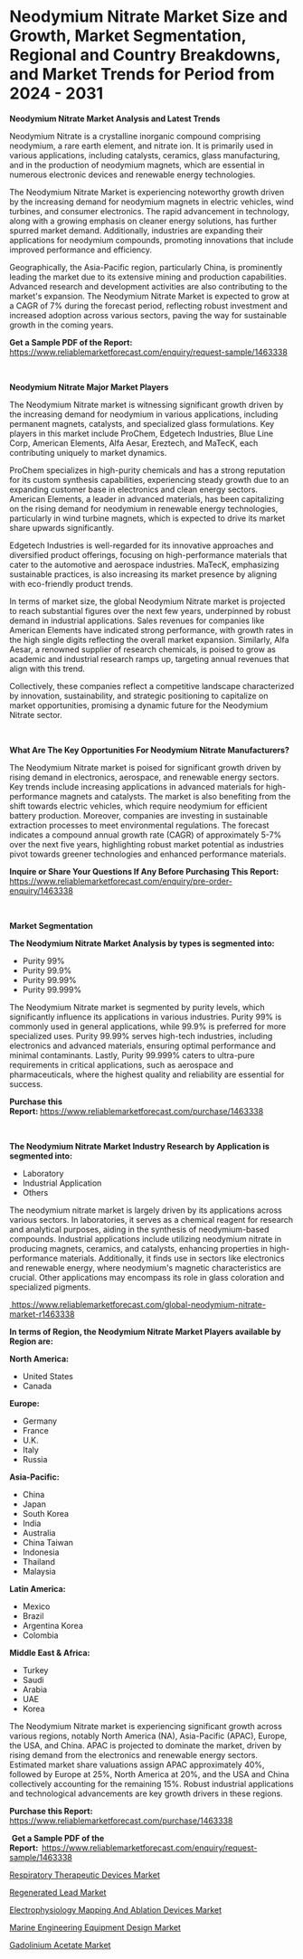 <p><h1>Neodymium Nitrate Market Size and Growth, Market Segmentation, Regional and Country Breakdowns, and Market Trends for Period from 2024 -  2031</h1></p><p><strong>Neodymium Nitrate Market Analysis and Latest Trends</strong></p>
<p><p>Neodymium Nitrate is a crystalline inorganic compound comprising neodymium, a rare earth element, and nitrate ion. It is primarily used in various applications, including catalysts, ceramics, glass manufacturing, and in the production of neodymium magnets, which are essential in numerous electronic devices and renewable energy technologies.</p><p>The Neodymium Nitrate Market is experiencing noteworthy growth driven by the increasing demand for neodymium magnets in electric vehicles, wind turbines, and consumer electronics. The rapid advancement in technology, along with a growing emphasis on cleaner energy solutions, has further spurred market demand. Additionally, industries are expanding their applications for neodymium compounds, promoting innovations that include improved performance and efficiency.</p><p>Geographically, the Asia-Pacific region, particularly China, is prominently leading the market due to its extensive mining and production capabilities. Advanced research and development activities are also contributing to the market's expansion. The Neodymium Nitrate Market is expected to grow at a CAGR of 7% during the forecast period, reflecting robust investment and increased adoption across various sectors, paving the way for sustainable growth in the coming years.</p></p>
<p><strong>Get a Sample PDF of the Report:&nbsp;</strong> <a href="https://www.reliablemarketforecast.com/enquiry/request-sample/1463338?utm_campaign=1159&utm_medium=2&utm_source=Github&utm_content=ia&utm_term=10112024&utm_id=neodymium-nitrate">https://www.reliablemarketforecast.com/enquiry/request-sample/1463338</a></p>
<p>&nbsp;</p>
<p><strong>Neodymium Nitrate Major Market Players</strong></p>
<p><p>The Neodymium Nitrate market is witnessing significant growth driven by the increasing demand for neodymium in various applications, including permanent magnets, catalysts, and specialized glass formulations. Key players in this market include ProChem, Edgetech Industries, Blue Line Corp, American Elements, Alfa Aesar, Ereztech, and MaTecK, each contributing uniquely to market dynamics.</p><p>ProChem specializes in high-purity chemicals and has a strong reputation for its custom synthesis capabilities, experiencing steady growth due to an expanding customer base in electronics and clean energy sectors. American Elements, a leader in advanced materials, has been capitalizing on the rising demand for neodymium in renewable energy technologies, particularly in wind turbine magnets, which is expected to drive its market share upwards significantly.</p><p>Edgetech Industries is well-regarded for its innovative approaches and diversified product offerings, focusing on high-performance materials that cater to the automotive and aerospace industries. MaTecK, emphasizing sustainable practices, is also increasing its market presence by aligning with eco-friendly product trends.</p><p>In terms of market size, the global Neodymium Nitrate market is projected to reach substantial figures over the next few years, underpinned by robust demand in industrial applications. Sales revenues for companies like American Elements have indicated strong performance, with growth rates in the high single digits reflecting the overall market expansion. Similarly, Alfa Aesar, a renowned supplier of research chemicals, is poised to grow as academic and industrial research ramps up, targeting annual revenues that align with this trend.</p><p>Collectively, these companies reflect a competitive landscape characterized by innovation, sustainability, and strategic positioning to capitalize on market opportunities, promising a dynamic future for the Neodymium Nitrate sector.</p></p>
<p>&nbsp;</p>
<p><strong>What Are The Key Opportunities For Neodymium Nitrate Manufacturers?</strong></p>
<p><p>The Neodymium Nitrate market is poised for significant growth driven by rising demand in electronics, aerospace, and renewable energy sectors. Key trends include increasing applications in advanced materials for high-performance magnets and catalysts. The market is also benefiting from the shift towards electric vehicles, which require neodymium for efficient battery production. Moreover, companies are investing in sustainable extraction processes to meet environmental regulations. The forecast indicates a compound annual growth rate (CAGR) of approximately 5-7% over the next five years, highlighting robust market potential as industries pivot towards greener technologies and enhanced performance materials.</p></p>
<p><strong>Inquire or Share Your Questions If Any Before Purchasing This Report:</strong> <a href="https://www.reliablemarketforecast.com/enquiry/pre-order-enquiry/1463338?utm_campaign=1159&utm_medium=2&utm_source=Github&utm_content=ia&utm_term=10112024&utm_id=neodymium-nitrate">https://www.reliablemarketforecast.com/enquiry/pre-order-enquiry/1463338</a></p>
<p>&nbsp;</p>
<p><strong>Market Segmentation</strong></p>
<p><strong>The Neodymium Nitrate Market Analysis by types is segmented into:</strong></p>
<p><ul><li>Purity 99%</li><li>Purity 99.9%</li><li>Purity 99.99%</li><li>Purity 99.999%</li></ul></p>
<p><p>The Neodymium Nitrate market is segmented by purity levels, which significantly influence its applications in various industries. Purity 99% is commonly used in general applications, while 99.9% is preferred for more specialized uses. Purity 99.99% serves high-tech industries, including electronics and advanced materials, ensuring optimal performance and minimal contaminants. Lastly, Purity 99.999% caters to ultra-pure requirements in critical applications, such as aerospace and pharmaceuticals, where the highest quality and reliability are essential for success.</p></p>
<p><strong>Purchase this Report:&nbsp;</strong><a href="https://www.reliablemarketforecast.com/purchase/1463338?utm_campaign=1159&utm_medium=2&utm_source=Github&utm_content=ia&utm_term=10112024&utm_id=neodymium-nitrate">https://www.reliablemarketforecast.com/purchase/1463338</a></p>
<p>&nbsp;</p>
<p><strong>The Neodymium Nitrate Market Industry Research by Application is segmented into:</strong></p>
<p><ul><li>Laboratory</li><li>Industrial Application</li><li>Others</li></ul></p>
<p><p>The neodymium nitrate market is largely driven by its applications across various sectors. In laboratories, it serves as a chemical reagent for research and analytical purposes, aiding in the synthesis of neodymium-based compounds. Industrial applications include utilizing neodymium nitrate in producing magnets, ceramics, and catalysts, enhancing properties in high-performance materials. Additionally, it finds use in sectors like electronics and renewable energy, where neodymium's magnetic characteristics are crucial. Other applications may encompass its role in glass coloration and specialized pigments.</p></p>
<p><a href="https://www.reliablemarketforecast.com/global-neodymium-nitrate-market-r1463338?utm_campaign=1159&utm_medium=2&utm_source=Github&utm_content=ia&utm_term=10112024&utm_id=neodymium-nitrate">&nbsp;https://www.reliablemarketforecast.com/global-neodymium-nitrate-market-r1463338</a></p>
<p><strong>In terms of Region, the Neodymium Nitrate Market Players available by Region are:</strong></p>
<p>
    <p> <strong> North America: </strong>
        <ul>
            <li>United States</li>
            <li>Canada</li>
        </ul>
        </p> 
    <p> <strong> Europe: </strong>
        <ul>
            <li>Germany</li>
            <li>France</li>
            <li>U.K.</li>
            <li>Italy</li>
            <li>Russia</li>
        </ul>
        </p> 
    <p> <strong> Asia-Pacific: </strong>
        <ul>
            <li>China</li>
            <li>Japan</li>
            <li>South Korea</li>
            <li>India</li>
            <li>Australia</li>
            <li>China Taiwan</li>
            <li>Indonesia</li>
            <li>Thailand</li>
            <li>Malaysia</li>
        </ul>
        </p> 
    <p> <strong> Latin America: </strong>
        <ul>
            <li>Mexico</li>
            <li>Brazil</li>
            <li>Argentina Korea</li>
            <li>Colombia</li>
        </ul>
        </p> 
    <p> <strong> Middle East & Africa: </strong>
        <ul>
            <li>Turkey</li>
            <li>Saudi</li>
            <li>Arabia</li>
            <li>UAE</li>
            <li>Korea</li>
        </ul>
    </p>
    </p>
<p><p>The Neodymium Nitrate market is experiencing significant growth across various regions, notably North America (NA), Asia-Pacific (APAC), Europe, the USA, and China. APAC is projected to dominate the market, driven by rising demand from the electronics and renewable energy sectors. Estimated market share valuations assign APAC approximately 40%, followed by Europe at 25%, North America at 20%, and the USA and China collectively accounting for the remaining 15%. Robust industrial applications and technological advancements are key growth drivers in these regions.</p></p>
<p><strong>Purchase this Report: </strong><a href="https://www.reliablemarketforecast.com/purchase/1463338?utm_campaign=1159&utm_medium=2&utm_source=Github&utm_content=ia&utm_term=10112024&utm_id=neodymium-nitrate">https://www.reliablemarketforecast.com/purchase/1463338</a></p>
<p>&nbsp;<strong>Get a Sample PDF of the Report:&nbsp;&nbsp;</strong><a href="https://www.reliablemarketforecast.com/enquiry/request-sample/1463338?utm_campaign=1159&utm_medium=2&utm_source=Github&utm_content=ia&utm_term=10112024&utm_id=neodymium-nitrate">https://www.reliablemarketforecast.com/enquiry/request-sample/1463338</a></p>
<p><strong></strong></p>
<p><p><a href="https://issuu.com/reportprime-2/docs/respiratory-therapeutic-devices-mar_ce08cf76f3edfc?utm_campaign=1159&utm_medium=2&utm_source=Github&utm_content=ia&utm_term=10112024&utm_id=neodymium-nitrate">Respiratory Therapeutic Devices Market</a></p><p><a href="https://www.linkedin.com/pulse/global-regenerated-lead-market-comprehensive-analysis-size-zixoc?utm_campaign=1159&utm_medium=2&utm_source=Github&utm_content=ia&utm_term=10112024&utm_id=neodymium-nitrate">Regenerated Lead Market</a></p><p><a href="https://issuu.com/reportprime-2/docs/electrophysiology-mapping-and-ablat_b26198123d7fa1?utm_campaign=1159&utm_medium=2&utm_source=Github&utm_content=ia&utm_term=10112024&utm_id=neodymium-nitrate">Electrophysiology Mapping And Ablation Devices Market</a></p><p><a href="https://www.linkedin.com/pulse/decoding-marine-engineering-equipment-design-industry-dynamics-tkeqc?utm_campaign=1159&utm_medium=2&utm_source=Github&utm_content=ia&utm_term=10112024&utm_id=neodymium-nitrate">Marine Engineering Equipment Design Market</a></p><p><a href="https://github.com/princecrrt6i/Market-Research-Report-List-1/blob/main/gadolinium-acetate-market.md?utm_campaign=1159&utm_medium=2&utm_source=Github&utm_content=ia&utm_term=10112024&utm_id=neodymium-nitrate">Gadolinium Acetate Market</a></p></p>